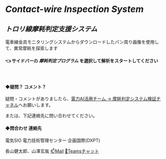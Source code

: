 # _Contact-wire Inspection System_

## **_トロリ線摩耗判定支援システム_**

電車線金具モニタリングシステムからダウンロードしたパン周り画像を使用して、異常摩耗を探索します

#### 👈 **サイドバーの _摩耗判定プログラム_ を選択して解析をスタートしてください**

　

#### ◆疑問？ コメント？

疑問・コメントがありましたら、[電力AI活用チーム → 摩耗判定システム検証チャネル](https://teams.microsoft.com/l/channel/19%3Aa8696815770e4ac08594f12058c819ea%40thread.tacv2/%E8%A9%A6%E8%A1%8C_%E3%83%88%E3%83%AD%E3%83%AA%E7%B7%9A%E6%91%A9%E8%80%97%E5%88%A4%E5%AE%9A%E3%83%84%E3%83%BC%E3%83%AB%E6%A4%9C%E8%A8%BC?groupId=fb44e7c6-465d-4bed-a9b2-e4cfbb09b53f&tenantId=b2306992-1718-4f1c-8d81-e650c06ad00c)へお願いします。

または、下記連絡先に問い合わせてください。

#### ◆問合わせ 連絡先

電気SIO 電力技術管理センター 企画国際(DXPT)

長山健太郎、山澤玄胤 [📫Mail][maillink] [📢Teamsチャット][teamslink]

[](メールリンク生成ページ：https://mailtolink.me/)

[maillink]: mailto:k-nagayama@jreast.co.jp?cc=yamazawa@jreast.co.jp&subject=%E3%80%90%E3%83%88%E3%83%AD%E3%83%AA%E7%B7%9A%E6%91%A9%E8%80%97%E5%88%A4%E5%AE%9A%E6%94%AF%E6%8F%B4%E3%82%B7%E3%82%B9%E3%83%86%E3%83%A0_%E8%B3%AA%E5%95%8F%E3%83%BB%E3%82%B3%E3%83%A1%E3%83%B3%E3%83%88%E3%80%91
[teamslink]: https://teams.microsoft.com/l/chat/0/0?users=k-nagayama@jreast.co.jp,yamazawa@jreast.co.jp&message=【CIS_質問・コメント】
